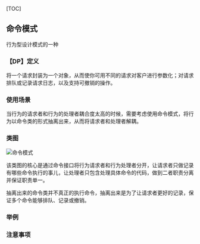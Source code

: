 [TOC]
## 命令模式
行为型设计模式的一种

### 【DP】定义
将一个请求封装为一个对象，从而使你可用不同的请求对客户进行参数化；对请求排队或记录请求日志，以及支持可撤销的操作。

### 使用场景
当行为的请求者和行为的处理者耦合度太高的时候，需要考虑使用命令模式，将行为以命令类的形式抽离出来，从而将请求者和处理者解耦。

### 类图
![命令模式]()

该类图的核心是通过命令接口将行为请求者和行为处理者分开，让请求者只做记录有哪些命令执行的事儿，让处理者只包含处理具体命令的代码，做到二者职责分离并保证职责单一。

抽离出来的命令类并不真正的执行命令，抽离出来是为了让请求者更好的记录，保证多个命令能够排队、记录或撤销。

### 举例


### 注意事项


